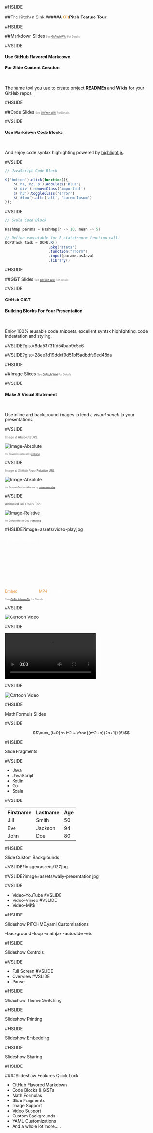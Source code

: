 #HSLIDE

##The Kitchen Sink
#####<span style="font-family:Helvetica Neue; font-weight:bold">A <span style="color:#e49436">Git</span>Pitch Feature Tour</span>

#HSLIDE

##Markdown Slides
<span style="font-size:0.6em; color:gray">See <a href="#" target="_blank">GitPitch Wiki</a> For Details</span>

#VSLIDE

#### Use GitHub Flavored Markdown
#### For Slide Content Creation

<br>

The same tool you use to create project **READMEs** and **Wikis** for your GitHub repos.

#HSLIDE

##Code Slides
<span style="font-size:0.6em; color:gray">See <a href="#" target="_blank">GitPitch Wiki</a> For Details</span>

#VSLIDE

#### Use Markdown Code Blocks

<br>

And enjoy code syntax highlighting powered by <a target="_blank" href="highlight.js](https://highlightjs.org">highlight.js</a>.

#VSLIDE

```JavaScript
// JavaScript Code Block

$('button').click(function(){
    $('h1, h2, p').addClass('blue')
    $('div').removeClass('important')
    $('h3').toggleClass('error')
    $('#foo').attr('alt', 'Lorem Ipsum')
});
```

#VSLIDE

```scala
// Scala Code Block

HashMap params = HashMap(n -> 10, mean -> 5)

// Define executable for R stats#rnorm function call.
OCPUTask task = OCPU.R()
                    .pkg("stats")
                    .function("rnorm")
                    .input(params.asJava)
                    .library()
```

#HSLIDE

##GIST Slides
<span style="font-size:0.6em; color:gray">See <a href="#" target="_blank">GitPitch Wiki</a> For Details</span>

#VSLIDE

#### GitHub GIST
#### Building Blocks For Your Presentation

<br>

Enjoy 100% reusable code snippets, excellent syntax highlighting, code indentation and styling. 

#VSLIDE?gist=8da53731fd54bab9d5c6

#VSLIDE?gist=28ee3d19ddef9d51b15adbdfe9ed48da

#HSLIDE

##Image Slides
<span style="font-size:0.6em; color:gray">See <a href="#" target="_blank">GitPitch Wiki</a> For Details</span>

#VSLIDE

#### Make A Visual Statement

<br>

Use inline and background images to lend a *visual punch* to your presentations.


#VSLIDE

<span style="color:gray; font-size:0.7em">Image at <b>Absolute URL</b></span>

![Image-Absolute](assets/octocat-privateinvestocat.jpg)

<span style="color:gray; font-size: 0.5em;">the <b>Private Investocat</b> by <a href="https://github.com/jeejkang" target="_blank">jeejkang</a></span>


#VSLIDE

<span style="color:gray; font-size:0.7em">Image at GitHub Repo <b>Relative URL</b></span>

![Image-Absolute](assets/octocat-de-los-muertos.jpg)

<span style="color:gray; font-size:0.5em">the <b>Octocat-De-Los-Muertos</b> by <a href="https://github.com/cameronmcefee" target="_blank">cameronmcefee</a></span>


#VSLIDE

<span style="color:gray; font-size:0.7em"><b>Animated GIFs</b> Work Too!</span>

![Image-Relative](assets/octocat-daftpunkocat.gif)

<span style="color:gray; font-size:0.5em">the <b>Daftpunktocat-Guy</b> by <a href="https://github.com/jeejkang" target="_blank">jeejkang</a></span>


#HSLIDE?image=assets/video-play.jpg

<span style="font-size:1.3em"><span style="color:white">Video</span><span style="color:white"> Slides</span></span>
<br><br><br><br><br>
<br><br><br><br><br>
<span style="font-size:0.9em; color:#e49436">Embed <span style="color:white">YouTube + </span> MP4 <span style="color:white">+ Vimeo </span></span>

<span style="font-size:0.6em; color:gray">See <a href="#" target="_blank">GitPitch How-To</a> For Details</span>

#VSLIDE

![Cartoon Video](https://www.youtube.com/embed/mkiDkkdGGAQ)

#VSLIDE

![Cartoon Video](http://clips.vorwaerts-gmbh.de/big_buck_bunny.mp4)

#VSLIDE

![Cartoon Video](https://player.vimeo.com/video/111525512)


#HSLIDE

Math Formula Slides

#VSLIDE

$$\sum_{i=0}^n i^2 = \frac{(n^2+n)(2n+1)}{6}$$

#HSLIDE

Slide Fragments

#VSLIDE

- Java
- JavaScript <!-- .element: class="fragment" -->
- Kotlin     <!-- .element: class="fragment" -->
- Go         <!-- .element: class="fragment" -->
- Scala      <!-- .element: class="fragment" -->

#VSLIDE

<table>
  <tr>
    <th>Firstname</th>
    <th>Lastname</th> 
    <th>Age</th>
  </tr>
  <tr>
    <td>Jill</td>
    <td>Smith</td>
    <td>50</td>
  </tr>
  <tr class="fragment">
    <td>Eve</td>
    <td>Jackson</td>
    <td>94</td>
  </tr>
  <tr class="fragment">
    <td>John</td>
    <td>Doe</td>
    <td>80</td>
  </tr>
</table>


#HSLIDE

Slide Custom Backgrounds

#VSLIDE?image=assets/127.jpg

#VSLIDE?image=assets/wally-presentation.jpg

#VSLIDE
- Video-YouTube
#VSLIDE
- Video-Vimeo
#VSLIDE
- Video-MP$

#HSLIDE

Slideshow PITCHME.yaml Customizations

-background
-loop
-mathjax
-autoslide
-etc


#HSLIDE

Slideshow Controls

#VSLIDE
- Full Screen
#VSLIDE
- Overview
#VSLIDE
- Pause

#HSLIDE

Slideshow Theme Switching

#HSLIDE

Slideshow Printing

#HSLIDE

Slideshow Embedding

#HSLIDE

Slideshow Sharing

#HSLIDE

####Slideshow Features Quick Look

- GitHub Flavored Markdown <!-- .element: class="fragment" data-fragment-index="1" -->
- Code Blocks & GISTs <!-- .element: class="fragment" data-fragment-index="2" -->
- Math Formulas <!-- .element: class="fragment" data-fragment-index="3" -->
- Slide Fragments <!-- .element: class="fragment" data-fragment-index="4" -->
- Image Support <!-- .element: class="fragment" data-fragment-index="5" -->
- Video Support <!-- .element: class="fragment" data-fragment-index="6" -->
- Custom Backgrounds <!-- .element: class="fragment" data-fragment-index="7" -->
- YAML Customizations <!-- .element: class="fragment" data-fragment-index="8" -->
- And a whole lot more... <!-- .element: class="fragment" data-fragment-index="9" -->.

